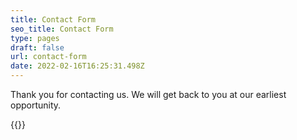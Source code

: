 ```yaml
---
title: Contact Form
seo_title: Contact Form
type: pages
draft: false
url: contact-form
date: 2022-02-16T16:25:31.498Z
---
```

Thank you for contacting us. We will get back to you at our earliest opportunity.

{{<contact-form>}}